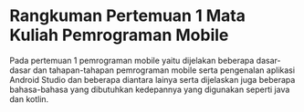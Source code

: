 <h1>Rangkuman Pertemuan 1 Mata Kuliah Pemrograman Mobile</h1>

Pada pertemuan 1 pemrograman mobile yaitu dijelakan beberapa dasar-dasar dan tahapan-tahapan pemrograman mobile serta pengenalan aplikasi Android Studio dan beberapa diantara lainya serta dijelaskan juga beberapa bahasa-bahasa yang dibutuhkan kedepannya yang digunakan seperti java dan kotlin.
